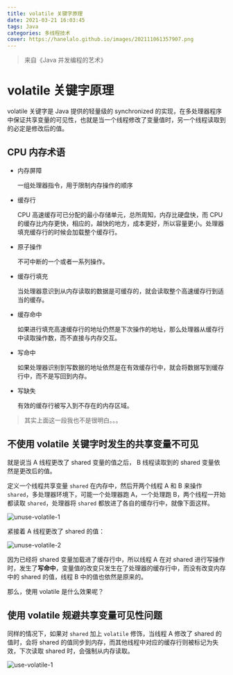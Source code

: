 ```yaml
---
title: volatile 关键字原理
date: 2021-03-21 16:03:45
tags: Java
categories: 多线程技术
cover: https://hanelalo.github.io/images/202111061357907.png
---
```


> 来自《Java 并发编程的艺术》

# volatile 关键字原理

volatile 关键字是 Java 提供的轻量级的 synchronized 的实现，在多处理器程序中保证共享变量的可见性，也就是当一个线程修改了变量值时，另一个线程读取到的必定是修改后的值。

## CPU 内存术语

* 内存屏障

  一组处理器指令，用于限制内存操作的顺序

* 缓存行

  CPU 高速缓存可已分配的最小存储单元，总所周知，内存比硬盘快，而 CPU 的缓存比内存更快，相应的，越快的地方，成本更好，所以容量更小。处理器填充缓存行的时候会加载整个缓存行。

* 原子操作

  不可中断的一个或者一系列操作。

* 缓存行填充

  当处理器意识到从内存读取的数据是可缓存的，就会读取整个高速缓存行到适当的缓存。

* 缓存命中

  如果进行填充高速缓存行的地址仍然是下次操作的地址，那么处理器从缓存行中读取操作数，而不直接与内存交互。

* 写命中

  如果处理器识别到写数据的地址依然是在有效缓存行中，就会将数据写到缓存行中，而不是写回到内存。

* 写缺失

  有效的缓存行被写入到不存在的内存区域。

> 其实上面这一段我也不是很明白。。。

## 不使用 volatile 关键字时发生的共享变量不可见

就是说当 A 线程更改了 shared 变量的值之后， B 线程读取到的 shared 变量依然是更改后的值。

定义一个线程共享变量 `shared` 在内存中，然后开两个线程 A 和 B 来操作 `shared`，多处理器环境下，可能一个处理器跑 A，一个处理跑 B，两个线程一开始都读取 `shared`，处理器将 `shared` 都放进了各自的缓存行中，就像下面这样。

![unuse-volatile-1](/img/post/unuse-volatile-1.png)

紧接着 A 线程更改了 shared 的值：

![unuse-volatile-2](/img/post/unuse-volatile-2.png)

因为已经将 shared 变量加载进了缓存行中，所以线程 A 在对 shared 进行写操作时，发生了**写命中**，变量值的改变只发生在了处理器的缓存行中，而没有改变内存中的 shared 的值，线程 B 中的值也依然是原来的。

那么，使用 volatile 是什么效果呢？

## 使用 volatile 规避共享变量可见性问题

同样的情况下，如果对 `shared` 加上 `volatile` 修饰，当线程 A 修改了 shared 的值时，会将 shared 的值同步到内存，而其他线程中对应的缓存行则被标记为失效，下次读取 shared 时，会强制从内存读取。

![use-volatile-1](/img/post/use-volatile-1.png)